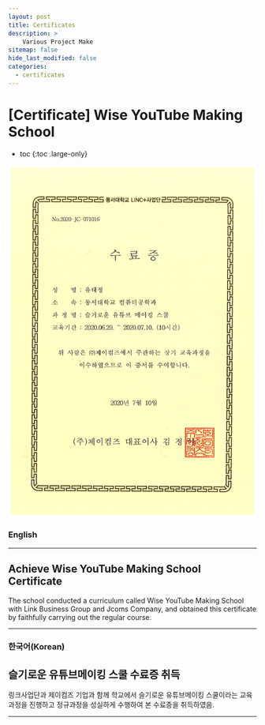 ```yaml
---
layout: post
title: Certificates
description: >
    Various Project Make
sitemap: false
hide_last_modified: false
categories:
  - certificates
---
```


# [Certificate] Wise YouTube Making School

* toc
{:toc .large-only}

![screenshot](/assets/img/blog/example-content-youtube.png)
### English
---
## Achieve Wise YouTube Making School Certificate

  The school conducted a curriculum called Wise YouTube Making School with Link Business Group and Jcoms Company, and obtained this certificate by faithfully carrying out the regular course.

---

### 한국어(Korean)
## 슬기로운 유튜브메이킹 스쿨 수료증 취득
  
  링크사업단과 제이컴즈 기업과 함께 학교에서 슬기로운 유튜브메이킹 스쿨이라는 교육과정을 진행하고 정규과정을 성실하게 수행하여 본 수료증을 취득하였음.
  
---